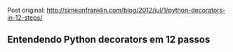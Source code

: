 Post original: http://simeonfranklin.com/blog/2012/jul/1/python-decorators-in-12-steps/

## Entendendo Python decorators em 12 passos
